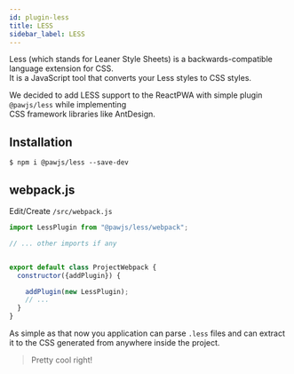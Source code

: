 ```yaml
---
id: plugin-less
title: LESS
sidebar_label: LESS
---
```


Less (which stands for Leaner Style Sheets) is a backwards-compatible language extension for CSS.  
It is a JavaScript tool that converts your Less styles to CSS styles.

We decided to add LESS support to the ReactPWA with simple plugin `@pawjs/less` while implementing  
CSS framework libraries like AntDesign.   


## Installation

```
$ npm i @pawjs/less --save-dev
```

## webpack.js

Edit/Create `/src/webpack.js`

```javascript
import LessPlugin from "@pawjs/less/webpack";

// ... other imports if any


export default class ProjectWebpack {
  constructor({addPlugin}) {

    addPlugin(new LessPlugin);
    // ...
  }
}
```

As simple as that now you application can  parse `.less` files and can extract it to the CSS generated from anywhere inside the project.

> Pretty cool right! 

<div class="custom-slant"></div>  
